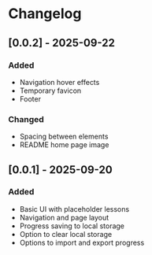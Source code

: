 # Changelog

## [0.0.2] - 2025-09-22

### Added

* Navigation hover effects
* Temporary favicon
* Footer

### Changed

* Spacing between elements
* README home page image

## [0.0.1] - 2025-09-20

### Added

* Basic UI with placeholder lessons
* Navigation and page layout
* Progress saving to local storage
* Option to clear local storage
* Options to import and export progress